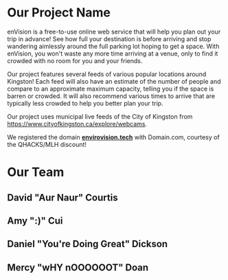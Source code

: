 # Our Project Name
enVision is a free-to-use online web service that will help you plan out your trip in advance! See how full your destination is before arriving and stop wandering aimlessly around the full parking lot hoping to get a space. With enVision, you won't waste any more time arriving at a venue, only to find it crowded with no room for you and your friends.

Our project features several feeds of various popular locations around Kingston! Each feed will also have an estimate of the number of people and compare to an approximate maximum capacity, telling you if the space is barren or crowded. It will also recommend various times to arrive that are typically less crowded to help you better plan your trip.

Our project uses municipal live feeds of the City of Kingston from <a href="https://www.cityofkingston.ca/explore/webcams">https://www.cityofkingston.ca/explore/webcams</a>.

We registered the domain <b><a href="https://www.envirovision.tech">envirovision.tech</a></b> with Domain.com, courtesy of the QHACKS/MLH discount!

# Our Team

## David "Aur Naur" Courtis

## Amy ":)" Cui

## Daniel "You're Doing Great" Dickson

## Mercy "wHY nOOOOOOT" Doan
